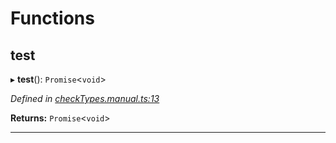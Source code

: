 

# Functions

<a id="test"></a>

##  test

▸ **test**(): `Promise`<`void`>

*Defined in [checkTypes.manual.ts:13](https://github.com/polkadot-js/api/blob/bdd1ca4/packages/api/src/checkTypes.manual.ts#L13)*

**Returns:** `Promise`<`void`>

___

